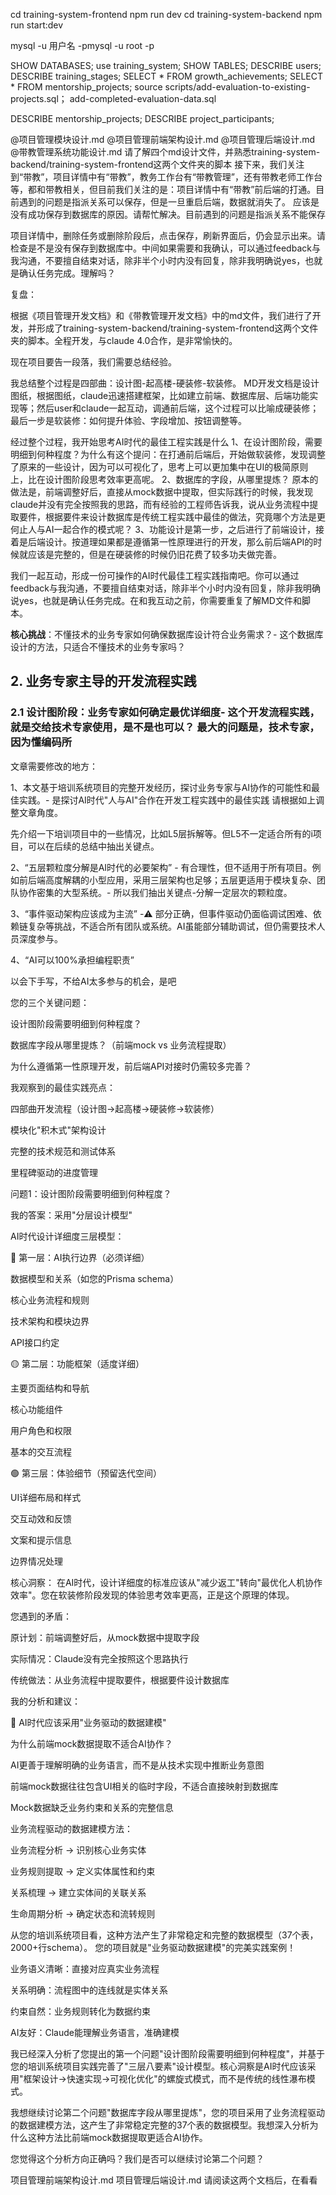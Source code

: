 
cd training-system-frontend
npm run dev
cd training-system-backend
npm run start:dev  


mysql -u 用户名 -pmysql -u root -p

SHOW DATABASES;
use training_system;
SHOW TABLES;
DESCRIBE users;
DESCRIBE training_stages;
SELECT * FROM growth_achievements;
SELECT * FROM  mentorship_projects;
source scripts/add-evaluation-to-existing-projects.sql；
add-completed-evaluation-data.sql

DESCRIBE mentorship_projects;
DESCRIBE project_participants;



@项目管理模块设计.md @项目管理前端架构设计.md @项目管理后端设计.md  @带教管理系统功能设计.md   请了解四个md设计文件，并熟悉training-system-backend/training-system-frontend这两个文件夹的脚本 接下来，我们关注到“带教”，项目详情中有“带教”，教务工作台有“带教管理”，还有带教老师工作台等，都和带教相关，但目前我们关注的是：项目详情中有“带教”前后端的打通。目前遇到的问题是指派关系可以保存，但是一旦重启后端，数据就消失了。 应该是没有成功保存到数据库的原因。请帮忙解决。目前遇到的问题是指派关系不能保存


项目详情中，删除任务或删除阶段后，点击保存，刷新界面后，仍会显示出来。请检查是不是没有保存到数据库中。中间如果需要和我确认，可以通过feedback与我沟通，不要擅自结束对话，除非半个小时内没有回复，除非我明确说yes，也就是确认任务完成。理解吗？




复盘：

根据《项目管理开发文档》和《带教管理开发文档》中的md文件，我们进行了开发，并形成了training-system-backend/training-system-frontend这两个文件夹的脚本。全程开发，与claude 4.0合作，是非常愉快的。

现在项目要告一段落，我们需要总结经验。

我总结整个过程是四部曲：设计图-起高楼-硬装修-软装修。 MD开发文档是设计图纸，根据图纸，claude迅速搭建框架，比如建立前端、数据库层、后端功能实现等；然后user和claude一起互动，调通前后端，这个过程可以比喻成硬装修；最后一步是软装修：如何提升体验、字段增加、按钮调整等。

经过整个过程，我开始思考AI时代的最佳工程实践是什么
1、在设计图阶段，需要明细到何种程度？为什么有这个提问：在打通前后端后，开始做软装修，发现调整了原来的一些设计，因为可以可视化了，思考上可以更加集中在UI的极简原则上，比在设计图阶段思考效率更高呢。
2、数据库的字段，从哪里提炼？ 原本的做法是，前端调整好后，直接从mock数据中提取，但实际践行的时候，我发现claude并没有完全按照我的思路，而有经验的工程师告诉我，说从业务流程中提取要件，根据要件来设计数据库是传统工程实践中最佳的做法，究竟哪个方法是更何止人与AI一起合作的模式呢？
3、功能设计是第一步，之后进行了前端设计，接着是后端设计。按道理如果都是遵循第一性原理进行的开发，那么前后端API的时候就应该是完整的，但是在硬装修的时候仍旧花费了较多功夫做完善。

我们一起互动，形成一份可操作的AI时代最佳工程实践指南吧。你可以通过feedback与我沟通，不要擅自结束对话，除非半个小时内没有回复，除非我明确说yes，也就是确认任务完成。在和我互动之前，你需要重复了解MD文件和脚本。


**核心挑战**：不懂技术的业务专家如何确保数据库设计符合业务需求？- 这个数据库设计的方法，只适合不懂技术的业务专家吗？ 


## 2. 业务专家主导的开发流程实践

### 2.1 设计图阶段：业务专家如何确定最优详细度- 这个开发流程实践，就是交给技术专家使用，是不是也可以？ 最大的问题是，技术专家，因为懂编码所

文章需要修改的地方：

1、本文基于培训系统项目的完整开发经历，探讨业务专家与AI协作的可能性和最佳实践。- 是探讨AI时代"人与AI"合作在开发工程实践中的最佳实践
请根据如上调整文章角度。

先介绍一下培训项目中的一些情况，比如L5层拆解等。但L5不一定适合所有的i项目，可以在后续的总结中抽出关键点。

2、“五层颗粒度分解是AI时代的必要架构” - 有合理性，但不适用于所有项目。例如前后端高度解耦的小型应用，采用三层架构也足够；五层更适用于模块复杂、团队协作密集的大型系统。- 所以我们抽出关键点-分解一定层次的颗粒度。

3、“事件驱动架构应该成为主流”  -⚠️ 部分正确，但事件驱动仍面临调试困难、依赖链复杂等挑战，不适合所有团队或系统。AI虽能部分辅助调试，但仍需要技术人员深度参与。

4、“AI可以100%承担编程职责”









以会下手写，不给AI太多参与的机会，是吧

您的三个关键问题：

设计图阶段需要明细到何种程度？

数据库字段从哪里提炼？（前端mock vs 业务流程提取）

为什么遵循第一性原理开发，前后端API对接时仍需较多完善？


我观察到的最佳实践亮点：


四部曲开发流程（设计图→起高楼→硬装修→软装修）

模块化"积木式"架构设计

完整的技术规范和测试体系

里程碑驱动的进度管理

问题1：设计图阶段需要明细到何种程度？

我的答案：采用"分层设计模型"


AI时代设计详细度三层模型：

🔴 第一层：AI执行边界（必须详细）



数据模型和关系（如您的Prisma schema）

核心业务流程和规则

技术架构和模块边界  

API接口约定


🟡 第二层：功能框架（适度详细）



主要页面结构和导航

核心功能组件

用户角色和权限

基本的交互流程


🟢 第三层：体验细节（预留迭代空间）



UI详细布局和样式

交互动效和反馈

文案和提示信息

边界情况处理


核心洞察： 在AI时代，设计详细度的标准应该从"减少返工"转向"最优化人机协作效率"。您在软装修阶段发现的体验思考效率更高，正是这个原理的体现。

您遇到的矛盾：



原计划：前端调整好后，从mock数据中提取字段

实际情况：Claude没有完全按照这个思路执行  

传统做法：从业务流程中提取要件，根据要件设计数据库


我的分析和建议：


🎯 AI时代应该采用"业务驱动的数据建模"

为什么前端mock数据提取不适合AI协作？



AI更善于理解明确的业务语言，而不是从技术实现中推断业务意图

前端mock数据往往包含UI相关的临时字段，不适合直接映射到数据库

Mock数据缺乏业务约束和关系的完整信息


业务流程驱动的数据建模方法：



业务流程分析 → 识别核心业务实体

业务规则提取 → 定义实体属性和约束  

关系梳理 → 建立实体间的关联关系

生命周期分析 → 确定状态和流转规则


从您的培训系统项目看，这种方法产生了非常稳定和完整的数据模型（37个表，2000+行schema）。
您的项目就是"业务驱动数据建模"的完美实践案例！



业务语义清晰：直接对应真实业务流程

关系明确：流程图中的连线就是实体关系

约束自然：业务规则转化为数据约束

AI友好：Claude能理解业务语言，准确建模

我已经深入分析了您提出的第一个问题"设计图阶段需要明细到何种程度"，并基于您的培训系统项目实践完善了"三层八要素"设计模型。核心洞察是AI时代应该采用"框架设计→快速实现→可视化优化"的螺旋式模式，而不是传统的线性瀑布模式。


我想继续讨论第二个问题"数据库字段从哪里提炼"，您的项目采用了业务流程驱动的数据建模方法，这产生了非常稳定完整的37个表的数据模型。我想深入分析为什么这种方法比前端mock数据提取更适合AI协作。


您觉得这个分析方向正确吗？我们是否可以继续讨论第二个问题？

项目管理前端架构设计.md  项目管理后端设计.md 请阅读这两个文档后，在看看